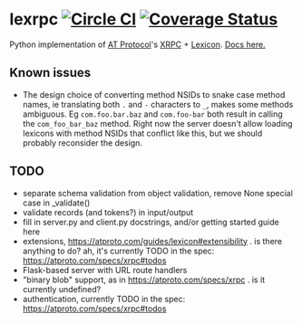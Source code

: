 lexrpc [![Circle CI](https://circleci.com/gh/snarfed/lexrpc.svg?style=svg)](https://circleci.com/gh/snarfed/lexrpc) [![Coverage Status](https://coveralls.io/repos/github/snarfed/lexrpc/badge.svg?branch=main)](https://coveralls.io/github/snarfed/lexrpc?branch=master)
===

Python implementation of [AT Protocol](https://atproto.com/)'s [XRPC](https://atproto.com/specs/xrpc) + [Lexicon](https://atproto.com/guides/lexicon). [Docs here.](https://lexrpc.readthedocs.io/)


## Known issues
* The design choice of converting method NSIDs to snake case method names, ie translating both `.` and `-` characters to `_`, makes some methods ambiguous. Eg `com.foo.bar.baz` and `com.foo-bar` both result in calling the `com_foo_bar_baz` method. Right now the server doesn't allow loading lexicons with method NSIDs that conflict like this, but we should probably reconsider the design.

## TODO
* separate schema validation from object validation, remove None special case in _validate()
* validate records (and tokens?) in input/output
* fill in server.py and client.py docstrings, and/or getting started guide here
* extensions, https://atproto.com/guides/lexicon#extensibility . is there anything to do? ah, it's currently TODO in the spec: https://atproto.com/specs/xrpc#todos
* Flask-based server with URL route handlers
* "binary blob" support, as in https://atproto.com/specs/xrpc . is it currently undefined?
* authentication, currently TODO in the spec: https://atproto.com/specs/xrpc#todos
